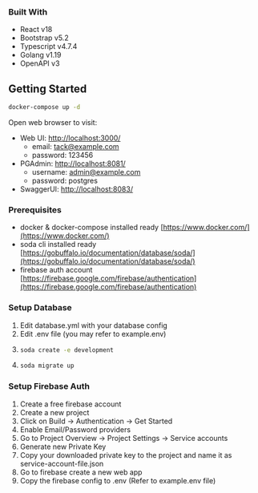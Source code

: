 ### Built With

* React v18
* Bootstrap v5.2
* Typescript v4.7.4
* Golang v1.19
* OpenAPI v3

## Getting Started

```sh
docker-compose up -d
```

Open web browser to visit:
* Web UI: [http://localhost:3000/](http://localhost:3000/)
    - email: tack@example.com
    - password: 123456
* PGAdmin: [http://localhost:8081/](http://localhost:8081/)
    - username: admin@example.com
    - password: postgres
* SwaggerUI: [http://localhost:8083/](http://localhost:8083/)

### Prerequisites

* docker & docker-compose installed ready
  [https://www.docker.com/](https://www.docker.com/)
* soda cli installed ready
  [https://gobuffalo.io/documentation/database/soda/](https://gobuffalo.io/documentation/database/soda/)
* firebase auth account
  [https://firebase.google.com/firebase/authentication](https://firebase.google.com/firebase/authentication)

### Setup Database

1. Edit database.yml with your database config
2. Edit .env file (you may refer to example.env)
2. ```sh
   soda create -e development
   ```
3. ```sh
   soda migrate up
   ```
### Setup Firebase Auth

1. Create a free firebase account
2. Create a new project
3. Click on Build -> Authentication -> Get Started
4. Enable Email/Password providers
5. Go to Project Overview -> Project Settings -> Service accounts
6. Generate new Private Key
7. Copy your downloaded private key to the project and name it as service-account-file.json
8. Go to firebase create a new web app
9. Copy the firebase config to .env (Refer to example.env file)
